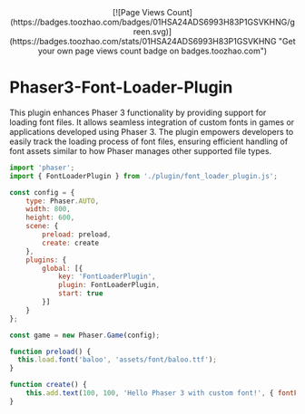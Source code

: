 <center>[![Page Views Count](https://badges.toozhao.com/badges/01HSA24ADS6993H83P1GSVKHNG/green.svg)](https://badges.toozhao.com/stats/01HSA24ADS6993H83P1GSVKHNG "Get your own page views count badge on badges.toozhao.com")</center>

# Phaser3-Font-Loader-Plugin

This plugin enhances Phaser 3 functionality by providing support for loading font files. It allows seamless integration of custom fonts in games or applications developed using Phaser 3. The plugin empowers developers to easily track the loading process of font files, ensuring efficient handling of font assets similar to how Phaser manages other supported file types. 

```js
import 'phaser';
import { FontLoaderPlugin } from './plugin/font_loader_plugin.js';

const config = {
    type: Phaser.AUTO,
    width: 800,
    height: 600,
    scene: {
        preload: preload,
        create: create
    },
    plugins: {
        global: [{
            key: 'FontLoaderPlugin',
            plugin: FontLoaderPlugin,
            start: true
        }]
    }
};

const game = new Phaser.Game(config);

function preload() {
  this.load.font('baloo', 'assets/font/baloo.ttf');
}

function create() {
    this.add.text(100, 100, 'Hello Phaser 3 with custom font!', { fontFamily: 'baloo', fontSize: '32px', color: '#ffffff' });
}

